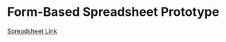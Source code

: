 # Form-Based Spreadsheet Prototype

[Spreadsheet Link](https://docs.google.com/spreadsheets/d/1wY06ehJNoRoOnBeThwwNij3r3LtXb\_KDtWXdH4pX-5A/edit?usp=sharing)
